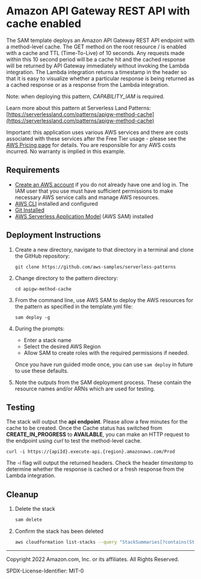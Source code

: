 # Amazon API Gateway REST API with cache enabled

The SAM template deploys an Amazon API Gateway REST API endpoint with a method-level cache.
The GET method on the root resource / is enabled with a cache and TTL (Time-To-Live) of 10 seconds.
Any requests made within this 10 second period will be a cache hit and the cached response will be returned by API Gateway immediately without invoking the Lambda integration.
The Lambda integration returns a timestamp in the header so that it is easy to visualize whether a particular response is being returned as a cached response or as a response from the Lambda integration.


Note: when deploying this pattern, *CAPABILITY_IAM* is required.

Learn more about this pattern at Serverless Land Patterns: [https://serverlessland.com/patterns/apigw-method-cache](https://serverlessland.com/patterns/apigw-method-cache)

Important: this application uses various AWS services and there are costs associated with these services after the Free Tier usage - please see the [AWS Pricing page](https://aws.amazon.com/pricing/) for details. You are responsible for any AWS costs incurred. No warranty is implied in this example.

## Requirements

* [Create an AWS account](https://portal.aws.amazon.com/gp/aws/developer/registration/index.html) if you do not already have one and log in. The IAM user that you use must have sufficient permissions to make necessary AWS service calls and manage AWS resources.
* [AWS CLI](https://docs.aws.amazon.com/cli/latest/userguide/install-cliv2.html) installed and configured
* [Git Installed](https://git-scm.com/book/en/v2/Getting-Started-Installing-Git)
* [AWS Serverless Application Model](https://docs.aws.amazon.com/serverless-application-model/latest/developerguide/serverless-sam-cli-install.html) (AWS SAM) installed

## Deployment Instructions

1. Create a new directory, navigate to that directory in a terminal and clone the GitHub repository:
    ``` 
    git clone https://github.com/aws-samples/serverless-patterns
    ```
2. Change directory to the pattern directory:
    ```
    cd apigw-method-cache
    ```
3. From the command line, use AWS SAM to deploy the AWS resources for the pattern as specified in the template.yml file:
    ```
    sam deploy -g
    ```
1. During the prompts:
    * Enter a stack name
    * Select the desired AWS Region
    * Allow SAM to create roles with the required permissions if needed.

    Once you have run guided mode once, you can use `sam deploy` in future to use these defaults.

1. Note the outputs from the SAM deployment process. These contain the resource names and/or ARNs which are used for testing.

## Testing

The stack will output the **api endpoint**. Please allow a few minutes for the cache to be created. Once the Cache status has switched from **CREATE_IN_PROGRESS** to **AVAILABLE**, you can make an HTTP request to the endpoint using *curl* to test the method-level cache.

```
curl -i https://{apiId}.execute-api.{region}.amazonaws.com/Prod
```
The *-i* flag will output the returned headers. Check the header *timestamp* to determine whether the response is cached or a fresh response from the Lambda integration.   

## Cleanup
 
1. Delete the stack
    ```bash
    sam delete
    ```
1. Confirm the stack has been deleted
    ```bash
    aws cloudformation list-stacks --query "StackSummaries[?contains(StackName,'STACK_NAME')].StackStatus"
    ```
----
Copyright 2022 Amazon.com, Inc. or its affiliates. All Rights Reserved.

SPDX-License-Identifier: MIT-0